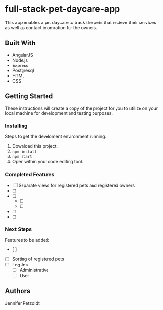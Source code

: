 # full-stack-pet-daycare-app
This app enables a pet daycare to track the pets that recieve their services as well as contact infomration for the owners.

## Built With
* AngularJS
* Node.js
* Express
* Postgresql
* HTML
* CSS

## Getting Started
These instructions will create a copy of the project for you to utilize on your local machine for development and testing purposes. 

### Installing
Steps to get the develoment environment running.

1. Download this project.
2. ```npm install```
3. ```npm start```
4. Open within your code editing tool.

### Completed Features
- [ ] Separate views for registered pets and registered owners
- [ ] 
- [ ] 
    - [ ] 
    - [ ] 
- [ ] 
- [ ] 

### Next Steps
Features to be added:
- [ ] 
- [ ] Sorting of registered pets
- [ ] Log-Ins
    - [ ] Administrative
    - [ ] User

## Authors
Jennifer Petzoldt